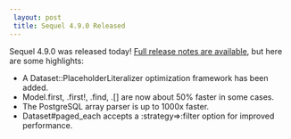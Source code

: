 ```yaml
---
 layout: post
 title: Sequel 4.9.0 Released
---
```


Sequel 4.9.0 was released today!  <a href="/rdoc/files/doc/release_notes/4_9_0_txt.html">Full release notes are available</a>, but here are some highlights:

* A Dataset::PlaceholderLiteralizer optimization framework has been added.
* Model.first, .first!, .find, .[] are now about 50% faster in some cases.
* The PostgreSQL array parser is up to 1000x faster.
* Dataset#paged_each accepts a :strategy=>:filter option for improved performance.
